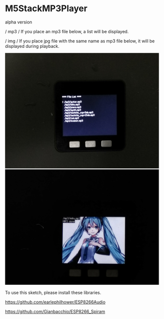 # M5StackMP3Player

alpha version

/ mp3 / If you place an mp3 file below, a list will be displayed.

/ img / If you place jpg file with the same name as mp3 file below, it will be displayed during playback.

![Menu](https://github.com/tomorrow56/M5StackMP3Player/blob/master/image/menu.jpg "MENU")
![Play](https://github.com/tomorrow56/M5StackMP3Player/blob/master/image/miku.jpg "Play")

To use this sketch, please install these libraries.

https://github.com/earlephilhower/ESP8266Audio

https://github.com/Gianbacchio/ESP8266_Spiram
